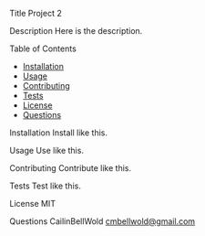 Title 
Project 2

Description
Here is the description.

Table of Contents
- [Installation](#Installation)
- [Usage](#Usage)
- [Contributing](#Contributing)
- [Tests](#Tests)
- [License](#License)
- [Questions](#Questions)

Installation
Install like this.

Usage
Use like this.

Contributing
Contribute like this.

Tests
Test like this.

License
MIT

Questions
CailinBellWold
cmbellwold@gmail.com